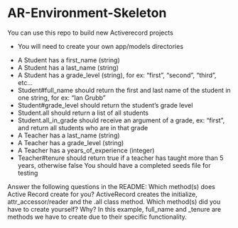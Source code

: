 # AR-Environment-Skeleton

You can use this repo to build new Activerecord projects

* You will need to create your own app/models directories

- A Student has a first_name (string)
- A Student has a last_name (string)
- A Student has a grade_level (string), for ex: “first”, “second”, “third”, etc...
- Student#full_name should return the first and last name of the student in one string, for ex: “Ian Grubb”
- Student#grade_level should return the student’s grade level
- Student.all should return a list of all students
- Student.all_in_grade should receive an argument of a grade, ex: “first”, and return all students who are in that grade
- A Teacher has a last_name (string)
- A Teacher has a grade_level (string)
- A Teacher has a years_of_experience (integer)
- Teacher#tenure should return true if a teacher has taught more than 5 years, otherwise false
You should have a completed seeds file for testing


Answer the following questions in the README:
Which method(s) does Active Record create for you?
ActiveRecord creates the initialize, attr_accessor/reader and the .all class method.
Which method(s) did you have to create yourself? Why?
In this example, full_name and _tenure are methods we have to create due to their specific functionality.
